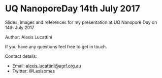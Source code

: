 # UQ NanoporeDay 14th July 2017
Slides, images and references for my presentation at UQ Nanopore Day on 14th July 2017

Author: Alexis Lucattini  

If you have any questions feel free to get in touch.

Contact details:
* Email: alexis.lucattini@agrf.org.au
* Twitter: @Lexisomes
